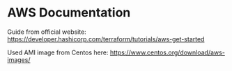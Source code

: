 # AWS Documentation

Guide from official website:
https://developer.hashicorp.com/terraform/tutorials/aws-get-started

Used AMI image from Centos here:
https://www.centos.org/download/aws-images/

